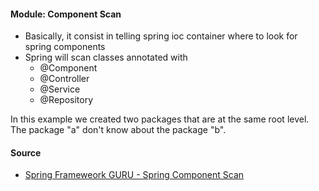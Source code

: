 #### Module: Component Scan
* Basically, it consist in telling spring ioc container where to look for spring components
* Spring will scan classes annotated with
    * @Component
    * @Controller
    * @Service
    * @Repository
    
In this example we created two packages that are at the same root level. The package "a" don't know
about the package "b".

#### Source
* [Spring Frameweork GURU - Spring Component Scan](https://springframework.guru/spring-component-scan/)